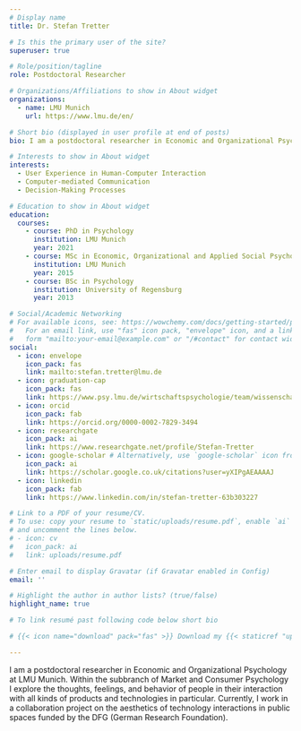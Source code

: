 ```yaml
---
# Display name
title: Dr. Stefan Tretter

# Is this the primary user of the site?
superuser: true

# Role/position/tagline
role: Postdoctoral Researcher

# Organizations/Affiliations to show in About widget
organizations:
  - name: LMU Munich
    url: https://www.lmu.de/en/

# Short bio (displayed in user profile at end of posts)
bio: I am a postdoctoral researcher in Economic and Organizational Psychology at LMU Munich.

# Interests to show in About widget
interests:
  - User Experience in Human-Computer Interaction
  - Computer-mediated Communication
  - Decision-Making Processes

# Education to show in About widget
education:
  courses:
    - course: PhD in Psychology
      institution: LMU Munich
      year: 2021
    - course: MSc in Economic, Organizational and Applied Social Psychology
      institution: LMU Munich
      year: 2015
    - course: BSc in Psychology
      institution: University of Regensburg
      year: 2013

# Social/Academic Networking
# For available icons, see: https://wowchemy.com/docs/getting-started/page-builder/#icons
#   For an email link, use "fas" icon pack, "envelope" icon, and a link in the
#   form "mailto:your-email@example.com" or "/#contact" for contact widget.
social:
  - icon: envelope
    icon_pack: fas
    link: mailto:stefan.tretter@lmu.de
  - icon: graduation-cap
    icon_pack: fas
    link: https://www.psy.lmu.de/wirtschaftspsychologie/team/wissenschaftliche_mitarbeiter/stefan_tretter/index.html
  - icon: orcid
    icon_pack: fab
    link: https://orcid.org/0000-0002-7829-3494
  - icon: researchgate
    icon_pack: ai
    link: https://www.researchgate.net/profile/Stefan-Tretter
  - icon: google-scholar # Alternatively, use `google-scholar` icon from `ai` icon pack
    icon_pack: ai
    link: https://scholar.google.co.uk/citations?user=yXIPgAEAAAAJ
  - icon: linkedin
    icon_pack: fab
    link: https://www.linkedin.com/in/stefan-tretter-63b303227

# Link to a PDF of your resume/CV.
# To use: copy your resume to `static/uploads/resume.pdf`, enable `ai` icons in `params.toml`,
# and uncomment the lines below.
# - icon: cv
#   icon_pack: ai
#   link: uploads/resume.pdf

# Enter email to display Gravatar (if Gravatar enabled in Config)
email: ''

# Highlight the author in author lists? (true/false)
highlight_name: true

# To link resumé past following code below short bio

# {{< icon name="download" pack="fas" >}} Download my {{< staticref "uploads/demo_resume.pdf" "newtab" >}}resumé{{< /staticref >}}.

---
```


I am a postdoctoral researcher in Economic and Organizational Psychology at LMU Munich. Within the subbranch of Market and Consumer Psychology I explore the thoughts, feelings, and behavior of people in their interaction with all kinds of products and technologies in particular. Currently, I work in a collaboration project on the aesthetics of technology interactions in public spaces funded by the DFG (German Research Foundation).